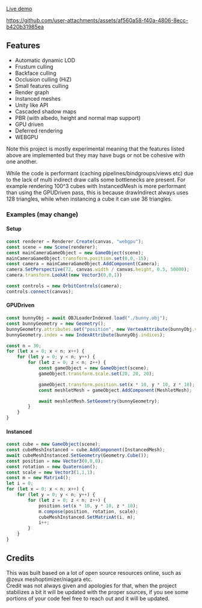[Live demo](https://aifanatic.github.io/Trident-WEBGPU/dist/examples/Water.html)

https://github.com/user-attachments/assets/af560a58-f40a-4806-8ecc-b420b31985ea

## Features
* Automatic dynamic LOD
* Frustum culling
* Backface culling
* Occlusion culling (HiZ)
* Small features culling
* Render graph
* Instanced meshes
* Unity like API
* Cascaded shadow maps
* PBR (with albedo, height and normal map support)
* GPU driven
* Deferred rendering
* WEBGPU

Note this project is mostly experimental meaning that the features listed above are implemented but they may have bugs or not be cohesive with one another.

While the code is performant (caching pipelines/bindgroups/views etc) due to the lack of multi indirect draw calls some bottlenecks are present.
For example rendering 100^3 cubes with InstancedMesh is more performant than using the GPUDriven pass, this is because drawIndirect always uses 128 triangles, while when instancing a cube it can use 36 triangles.

### Examples (may change)

#### Setup
```typescript
const renderer = Renderer.Create(canvas, "webgpu");
const scene = new Scene(renderer);
const mainCameraGameObject = new GameObject(scene);
mainCameraGameObject.transform.position.set(0,0,-15);
const camera = mainCameraGameObject.AddComponent(Camera);
camera.SetPerspective(72, canvas.width / canvas.height, 0.5, 50000);
camera.transform.LookAt(new Vector3(0,0,1))

const controls = new OrbitControls(camera);
controls.connect(canvas);

```
#### GPUDriven
```typescript
const bunnyObj = await OBJLoaderIndexed.load("./bunny.obj");
const bunnyGeometry = new Geometry();
bunnyGeometry.attributes.set("position", new VertexAttribute(bunnyObj.vertices));
bunnyGeometry.index = new IndexAttribute(bunnyObj.indices);

const n = 30;
for (let x = 0; x < n; x++) {
    for (let y = 0; y < n; y++) {
        for (let z = 0; z < n; z++) {
            const gameObject = new GameObject(scene);
            gameObject.transform.scale.set(20, 20, 20);

            gameObject.transform.position.set(x * 10, y * 10, z * 10);
            const meshletMesh = gameObject.AddComponent(MeshletMesh);

            await meshletMesh.SetGeometry(bunnyGeometry);
        }
    }
}
```

#### Instanced
```typescript
const cube = new GameObject(scene);
const cubeMeshInstanced = cube.AddComponent(InstancedMesh);
await cubeMeshInstanced.SetGeometry(Geometry.Cube());
const position = new Vector3(0,0,0);
const rotation = new Quaternion();
const scale = new Vector3(1,1,1);
const m = new Matrix4();
let i = 0;
for (let x = 0; x < n; x++) {
    for (let y = 0; y < n; y++) {
        for (let z = 0; z < n; z++) {
            position.set(x * 10, y * 10, z * 10);
            m.compose(position, rotation, scale);
            cubeMeshInstanced.SetMatrixAt(i, m);
            i++;
        }
    }
}
```


## Credits
This was built based on a lot of open source resources online, such as @zeux meshoptimizer/niagara etc.
<br>
Credit was not always given and apologies for that, when the project stabilizes a bit it will be updated with the proper sources, if you see some portions of your code feel free to reach out and it will be updated.